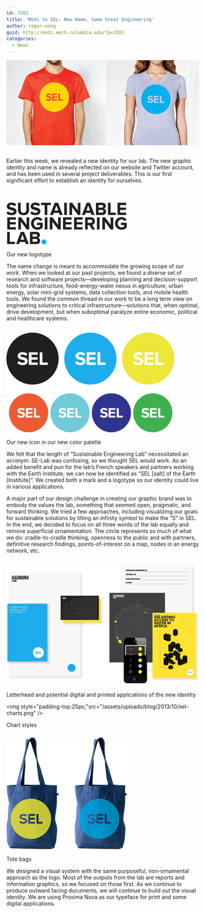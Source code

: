 ```yaml
---
id: 3302
title: 'Modi to SEL: New Name, Same Great Engineering'
author: roger-wong
guid: http://modi.mech.columbia.edu/?p=3302
categories:
  - News
---
```

<img style="padding-bottom:15px;" src="/assets/uploads/blog/2013/10/sel-shirts.jpg" /> 

Earlier this week, we revealed a new identity for our lab. The new graphic identity and name is already reflected on our website and Twitter account, and has been used in several project deliverables. This is our first significant effort to establish an identity for ourselves.

<!--more-->

<img style="padding-top:35px;" src="/assets/uploads/blog/2013/10/sel-logotype.png" />  


<p class="wp-caption-text">
  Our new logotype
</p>

The name change is meant to accommodate the growing scope of our work. When we looked at our past projects, we found a diverse set of research and software projects—developing planning and decision-support tools for infrastructure, food-energy-water nexus in agriculture, urban energy, solar mini-grid systems, data collection tools, and mobile health tools. We found the common thread in our work to be a long term view on engineering solutions to critical infrastructure—solutions that, when optimal, drive development, but when suboptimal paralyze entire economic, political and healthcare systems.

<img style="padding-top:15px;" src="/assets/uploads/blog/2013/10/sel-mark.png" /> 

<p class="wp-caption-text">
  Our new icon in our new color palette
</p>

We felt that the length of “Sustainable Engineering Lab” necessitated an acronym. SE-Lab was confusing, so we thought SEL would work. As an added benefit and pun for the lab’s French speakers and partners working with the Earth Institute, we can now be identified as “SEL [salt] of the Earth [Institute]”. We created both a mark and a logotype so our identity could live in various applications.

A major part of our design challenge in creating our graphic brand was to embody the values the lab, something that seemed open, pragmatic, and forward thinking. We tried a few approaches, including visualizing our goals for sustainable solutions by tilting an infinity symbol to make the “S” in SEL. In the end, we decided to focus on all three words of the lab equally and remove superficial ornamentation. The circle represents so much of what we do: cradle-to-cradle thinking, openness to the public and with partners, definitive research findings, points-of-interest on a map, nodes in an energy network, etc.

<img style="padding-top:15px;" src="/assets/uploads/blog/2013/10/sel-printed.png" /> 

<p class="wp-caption-text">
  Letterhead and potential digital and printed applications of the new identity
</p>

<img style="padding-top:25px;"src="/assets/uploads/blog/2013/10/sel-charts.png" /> 

<p class="wp-caption-text">
  Chart styles
</p>

<img style="padding-top:10px;" src="/assets/uploads/blog/2013/10/sel-tote.png" /> 

<p class="wp-caption-text">
  Tote bags
</p>

We designed a visual system with the same purposeful, non-ornamental approach as the logo. Most of the outputs from the lab are reports and information graphics, so we focused on those first. As we continue to produce outward facing documents, we will continue to build out the visual identity. We are using Proxima Nova as our typeface for print and some digital applications.